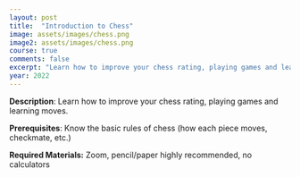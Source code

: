 ```yaml
---
layout: post
title:  "Introduction to Chess"
image: assets/images/chess.png
image2: assets/images/chess.png
course: true
comments: false
excerpt: "Learn how to improve your chess rating, playing games and learning moves."
year: 2022
---
```


**Description**: Learn how to improve your chess rating, playing games and learning moves.

**Prerequisites**: Know the basic rules of chess (how each piece moves, checkmate, etc.)

**Required Materials:** Zoom, pencil/paper highly recommended, no calculators
